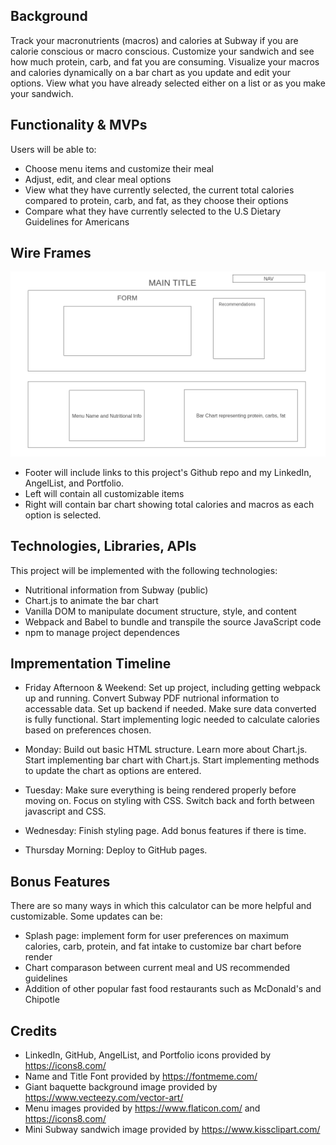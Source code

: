 ## Background

Track your macronutrients (macros) and calories at Subway if you are calorie conscious or macro conscious. Customize your sandwich and see how much protein, carb, and fat you are consuming. Visualize your macros and calories dynamically on a bar chart as you update and edit your options. View what you have already selected either on a list or as you make your sandwich.


## Functionality & MVPs

Users will be able to:
- Choose menu items and customize their meal
- Adjust, edit, and clear meal options
- View what they have currently selected, the current total calories compared to protein, carb, and fat, as they choose their options
- Compare what they have currently selected to the U.S Dietary Guidelines for Americans


## Wire Frames
![](assets/images/Homepage.png)
- Footer will include links to this project's Github repo and my LinkedIn, AngelList, and Portfolio.
- Left will contain all customizable items 
- Right will contain bar chart showing total calories and macros as each option is selected.


## Technologies, Libraries, APIs

This project will be implemented with the following technologies:
- Nutritional information from Subway (public)
- Chart.js to animate the bar chart
- Vanilla DOM to manipulate document structure, style, and content
- Webpack and Babel to bundle and transpile the source JavaScript code
- npm to manage project dependences


## Imprementation Timeline

- Friday Afternoon & Weekend: Set up project, including getting webpack up and running. Convert Subway PDF nutrional information to accessable data. Set up backend if needed. Make sure data converted is fully functional. Start implementing logic needed to calculate calories based on preferences chosen.

- Monday: Build out basic HTML structure. Learn more about Chart.js. Start implementing bar chart with Chart.js. Start implementing methods to update the chart as options are entered.

- Tuesday: Make sure everything is being rendered properly before moving on. Focus on styling with CSS. Switch back and forth between javascript and CSS.

- Wednesday: Finish styling page. Add bonus features if there is time.

- Thursday Morning: Deploy to GitHub pages.


## Bonus Features

There are so many ways in which this calculator can be more helpful and customizable. Some updates can be:
- Splash page: implement form for user preferences on maximum calories, carb, protein, and fat intake to customize bar chart before render
- Chart comparason between current meal and US recommended guidelines
- Addition of other popular fast food restaurants such as McDonald's and Chipotle


## Credits

- LinkedIn, GitHub, AngelList, and Portfolio icons provided by https://icons8.com/
- Name and Title Font provided by https://fontmeme.com/
- Giant baquette background image provided by https://www.vecteezy.com/vector-art/
- Menu images provided by https://www.flaticon.com/ and https://icons8.com/
- Mini Subway sandwich image provided by https://www.kissclipart.com/



